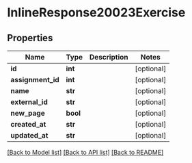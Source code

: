 # InlineResponse20023Exercise

## Properties
Name | Type | Description | Notes
------------ | ------------- | ------------- | -------------
**id** | **int** |  | [optional] 
**assignment_id** | **int** |  | [optional] 
**name** | **str** |  | [optional] 
**external_id** | **str** |  | [optional] 
**new_page** | **bool** |  | [optional] 
**created_at** | **str** |  | [optional] 
**updated_at** | **str** |  | [optional] 

[[Back to Model list]](../README.md#documentation-for-models) [[Back to API list]](../README.md#documentation-for-api-endpoints) [[Back to README]](../README.md)


